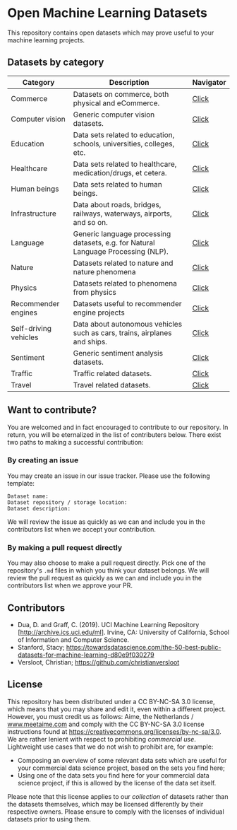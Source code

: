 # Open Machine Learning Datasets
This repository contains open datasets which may prove useful to your machine learning projects. 

## Datasets by category
| Category | Description | Navigator |
| -------- | ----------- | --- |
| Commerce | Datasets on commerce, both physical and eCommerce. | [Click](https://github.com/meetaime/open-machine-learning-datasets/blob/master/datasets/COMMERCE.md)
| Computer vision | Generic computer vision datasets. | [Click](https://github.com/meetaime/open-machine-learning-datasets/blob/master/datasets/COMPUTER_VISION.md)
| Education | Data sets related to education, schools, universities, colleges, etc. | [Click](https://github.com/meetaime/open-machine-learning-datasets/blob/master/datasets/EDUCATION.md)
| Healthcare | Data sets related to healthcare, medication/drugs, et cetera. | [Click](https://github.com/meetaime/open-machine-learning-datasets/blob/master/datasets/HEALTHCARE.md)
| Human beings | Data sets related to human beings. | [Click](https://github.com/meetaime/open-machine-learning-datasets/blob/master/datasets/HUMAN_BEINGS.md)
| Infrastructure | Data about roads, bridges, railways, waterways, airports, and so on. | [Click](https://github.com/meetaime/open-machine-learning-datasets/blob/master/datasets/INFRASTRUCTURE.md)
| Language | Generic language processing datasets, e.g. for Natural Language Processing (NLP). | [Click](https://github.com/meetaime/open-machine-learning-datasets/blob/master/datasets/LANGUAGE.md)
| Nature | Datasets related to nature and nature phenomena | [Click](https://github.com/meetaime/open-machine-learning-datasets/blob/master/datasets/NATURE.md)
| Physics | Datasets related to phenomena from physics | [Click](https://github.com/meetaime/open-machine-learning-datasets/blob/master/datasets/PHYSICS.md)
| Recommender engines | Datasets useful to recommender engine projects | [Click](https://github.com/meetaime/open-machine-learning-datasets/blob/master/datasets/RECOMMENDER_ENGINES.md)
| Self-driving vehicles | Data about autonomous vehicles such as cars, trains, airplanes and ships. |  [Click](https://github.com/meetaime/open-machine-learning-datasets/blob/master/datasets/SELF-DRIVING_VEHICLES.md)
| Sentiment | Generic sentiment analysis datasets. | [Click](https://github.com/meetaime/open-machine-learning-datasets/blob/master/datasets/SENTIMENT_ANALYSIS.md)
| Traffic | Traffic related datasets. | [Click](https://github.com/meetaime/open-machine-learning-datasets/blob/master/datasets/TRAFFIC.md)
| Travel | Travel related datasets. | [Click](https://github.com/meetaime/open-machine-learning-datasets/blob/master/datasets/TRAVEL.md)

## Want to contribute?
You are welcomed and in fact encouraged to contribute to our repository. In return, you will be eternalized in the list of contributers below. There exist two paths to making a successful contribution:

### By creating an issue
You may create an issue in our issue tracker. Please use the following template:

```
Dataset name:
Dataset repository / storage location:
Dataset description:
```

We will review the issue as quickly as we can and include you in the contributors list when we accept your contribution.

### By making a pull request directly
You may also choose to make a pull request directly. Pick one of the repository's `.md` files in which you think your dataset belongs. We will review the pull request as quickly as we can and include you in the contributors list when we approve your PR.

## Contributors
* Dua, D. and Graff, C. (2019). UCI Machine Learning Repository [http://archive.ics.uci.edu/ml]. Irvine, CA: University of California, School of Information and Computer Science.
* Stanford, Stacy; https://towardsdatascience.com/the-50-best-public-datasets-for-machine-learning-d80e9f030279
* Versloot, Christian; https://github.com/christianversloot

## License
This repository has been distributed under a CC BY-NC-SA 3.0 license, which means that you may share and edit it, even within a different project. However, you must credit us as follows: Aime, the Netherlands / www.meetaime.com and comply with the CC BY-NC-SA 3.0 license instructions found at https://creativecommons.org/licenses/by-nc-sa/3.0. We are rather lenient with respect to prohibiting _commercial use_. Lightweight use cases that we do not wish to prohibit are, for example:

* Composing an overview of some relevant data sets which are useful for your commercial data science project, based on the sets you find here;
* Using one of the data sets you find here for your commercial data science project, if this is allowed by the license of the data set itself.

Please note that this license applies to our _collection_ of datasets rather than the datasets themselves, which may be licensed differently by their respective owners. Please ensure to comply with the licenses of individual datasets prior to using them.